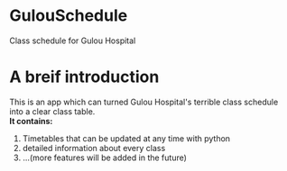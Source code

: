 # GulouSchedule
Class schedule for Gulou Hospital

# A breif introduction
This is an app which can turned Gulou Hospital's terrible class schedule into a clear class table.  
**It contains:**
1. Timetables that can be updated at any time with python
2. detailed information about every class
3. ...(more features will be added in the future)
